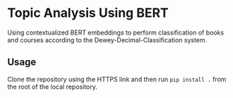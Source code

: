 # Topic Analysis Using BERT
Using contextualized BERT embeddings to perform classification of books and courses according to the Dewey-Decimal-Classification system. 

## Usage
Clone the repository using the HTTPS link and then run `pip install .` from the root of the local repository.